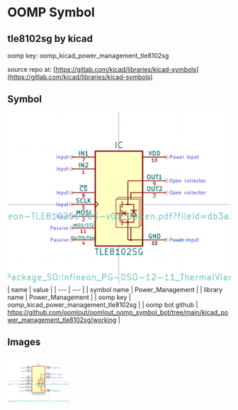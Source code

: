 # OOMP Symbol  
## tle8102sg  by kicad  
  
oomp key: oomp_kicad_power_management_tle8102sg  
  
source repo at: [https://gitlab.com/kicad/libraries/kicad-symbols](https://gitlab.com/kicad/libraries/kicad-symbols)  
## Symbol  
  
[![working.png](working_600.png)](working.png)  
| name | value | 
| --- | --- | 
| symbol name | Power_Management | 
| library name | Power_Management | 
| oomp key | oomp_kicad_power_management_tle8102sg | 
| oomp bot github | https://github.com/oomlout/oomlout_oomp_symbol_bot/tree/main/kicad_power_management_tle8102sg/working | 
## Images  
  
[![working.png](working_140.png)](working.png)  
